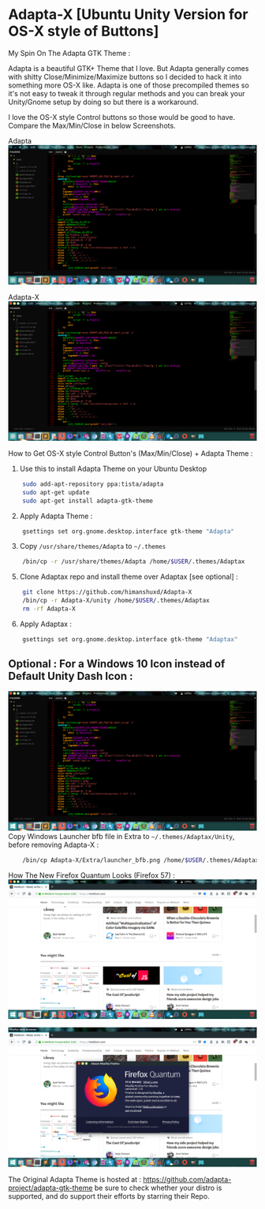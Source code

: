 # Adapta-X [Ubuntu Unity Version for OS-X style of Buttons]
My Spin On The Adapta GTK Theme :

Adapta is a beautiful GTK+ Theme that I love. But Adapta generally comes with shitty Close/Minimize/Maximize buttons so I decided to hack it into something more OS-X like. Adapta is one of those precompiled themes so it's not easy to tweak it through regular methods and you can break your Unity/Gnome setup by doing so but there is a workaround.

I love the OS-X style Control buttons so those would be good to have. Compare the Max/Min/Close in below Screenshots.

Adapta
![Alt text](https://raw.githubusercontent.com/himanshuxd/Adapta-X/master/Screenshot%20from%202017-11-20%2016-06-30.png "Adapta GTK+")

Adapta-X
![Alt text](https://raw.githubusercontent.com/himanshuxd/Adapta-X/master/Screenshot%20from%202017-11-20%2016-05-44.png "Adapta-X")



How to Get OS-X style Control Button's (Max/Min/Close) + Adapta Theme :

1) Use this to install Adapta Theme on your Ubuntu Desktop
```Bash
    sudo add-apt-repository ppa:tista/adapta
    sudo apt-get update
    sudo apt-get install adapta-gtk-theme
```

2) Apply Adapta Theme :

```Bash
    gsettings set org.gnome.desktop.interface gtk-theme "Adapta"
```

3) Copy `/usr/share/themes/Adapta` to `~/.themes`

```Bash
    /bin/cp -r /usr/share/themes/Adapta /home/$USER/.themes/Adaptax
```
5) Clone Adaptax repo and install theme over Adaptax [see optional] :

```Bash
    git clone https://github.com/himanshuxd/Adapta-X
    /bin/cp -r Adapta-X/unity /home/$USER/.themes/Adaptax
    rm -rf Adapta-X
```

6) Apply Adaptax :

```Bash
    gsettings set org.gnome.desktop.interface gtk-theme "Adaptax"
```

## Optional : For a Windows 10 Icon instead of Default Unity Dash Icon :
![Alt text](https://raw.githubusercontent.com/himanshuxd/Adapta-X/master/Screenshot%20from%202017-11-20%2016-06-48.png "Unity Dash Changed")
Copy Windows Launcher bfb file in Extra to `~/.themes/Adaptax/Unity`, before removing Adapta-X :

```Bash
    /bin/cp Adapta-X/Extra/launcher_bfb.png /home/$USER/.themes/Adaptax/unity/
```

How The New Firefox Quantum Looks (Firefox 57) :
![Alt text](https://raw.githubusercontent.com/himanshuxd/Adapta-X/master/Screenshot%20from%202017-11-20%2016-07-53.png "Fox")

![Alt text](https://raw.githubusercontent.com/himanshuxd/Adapta-X/master/Screenshot%20from%202017-11-20%2016-08-02.png "About")



The Original Adapta Theme is hosted at : https://github.com/adapta-project/adapta-gtk-theme be sure to check whether your distro is supported, and do support their efforts by starring their Repo.
